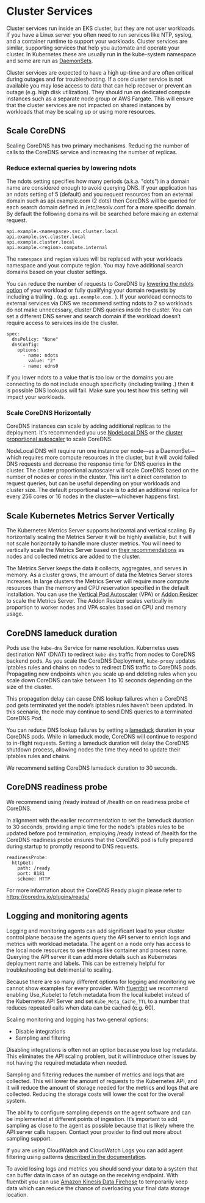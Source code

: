 # Cluster Services

Cluster services run inside an EKS cluster, but they are not user workloads. If you have a Linux server you often need to run services like NTP, syslog, and a container runtime to support your workloads. Cluster services are similar, supporting services that help you automate and operate your cluster. In Kubernetes these are usually run in the kube-system namespace and some are run as [DaemonSets](https://kubernetes.io/docs/concepts/workloads/controllers/daemonset/).

Cluster services are expected to have a high up-time and are often critical during outages and for troubleshooting. If a core cluster service is not available you may lose access to data that can help recover or prevent an outage (e.g. high disk utilization). They should run on dedicated compute instances such as a separate node group or AWS Fargate. This will ensure that the cluster services are not impacted on shared instances by workloads that may be scaling up or using more resources.

## Scale CoreDNS

Scaling CoreDNS has two primary mechanisms. Reducing the number of calls to the CoreDNS service and increasing the number of replicas.

### Reduce external queries by lowering ndots

The ndots setting specifies how many periods (a.k.a. "dots") in a domain name are considered enough to avoid querying DNS. If your application has an ndots setting of 5 (default) and you request resources from an external domain such as api.example.com (2 dots) then CoreDNS will be queried for each search domain defined in /etc/resolv.conf for a more specific domain. By default the following domains will be searched before making an external request.

```
api.example.<namespace>.svc.cluster.local
api.example.svc.cluster.local
api.example.cluster.local
api.example.<region>.compute.internal
```

The `namespace` and `region` values will be replaced with your workloads namespace and your compute region. You may have additional search domains based on your cluster settings.

You can reduce the number of requests to CoreDNS by [lowering the ndots option](https://kubernetes.io/docs/concepts/services-networking/dns-pod-service/#pod-dns-config) of your workload or fully qualifying your domain requests by including a trailing . (e.g. `api.example.com.` ). If your workload connects to external services via DNS we recommend setting ndots to 2 so workloads do not make unnecessary, cluster DNS queries inside the cluster. You can set a different DNS server and search domain if the workload doesn’t require access to services inside the cluster.

```
spec:
  dnsPolicy: "None"
  dnsConfig:
    options:
      - name: ndots
        value: "2"
      - name: edns0
```

If you lower ndots to a value that is too low or the domains you are connecting to do not include enough specificity (including trailing .) then it is possible DNS lookups will fail. Make sure you test how this setting will impact your workloads.

### Scale CoreDNS Horizontally 

CoreDNS instances can scale by adding additional replicas to the deployment. It's recommended you use [NodeLocal DNS](https://kubernetes.io/docs/tasks/administer-cluster/nodelocaldns/) or the [cluster proportional autoscaler](https://github.com/kubernetes-sigs/cluster-proportional-autoscaler) to scale CoreDNS.

NodeLocal DNS will require run one instance per node—as a DaemonSet—which requires more compute resources in the cluster, but it will avoid failed DNS requests and decrease the response time for DNS queries in the cluster. The cluster proportional autoscaler will scale CoreDNS based on the number of nodes or cores in the cluster. This isn’t a direct correlation to request queries, but can be useful depending on your workloads and cluster size. The default proportional scale is to add an additional replica for every 256 cores or 16 nodes in the cluster—whichever happens first.

## Scale Kubernetes Metrics Server Vertically

The Kubernetes Metrics Server supports horizontal and vertical scaling. By horizontally scaling the Metrics Server it will be highly available, but it will not scale horizontally to handle more cluster metrics. You will need to vertically scale the Metrics Server based on [their recommendations](https://kubernetes-sigs.github.io/metrics-server/#scaling) as nodes and collected metrics are added to the cluster.

The Metrics Server keeps the data it collects, aggregates, and serves in memory. As a cluster grows, the amount of data the Metrics Server stores increases. In large clusters the Metrics Server will require more compute resources than the memory and CPU reservation specified in the default installation. You can use the [Vertical Pod Autoscaler](https://github.com/kubernetes/autoscaler/tree/master/vertical-pod-autoscaler) (VPA) or [Addon Resizer](https://github.com/kubernetes/autoscaler/tree/master/addon-resizer) to scale the Metrics Server. The Addon Resizer scales vertically in proportion to worker nodes and VPA scales based on CPU and memory usage.

## CoreDNS lameduck duration

Pods use the `kube-dns` Service for name resolution. Kubernetes uses destination NAT (DNAT) to redirect `kube-dns` traffic from nodes to CoreDNS backend pods. As you scale the CoreDNS Deployment, `kube-proxy` updates iptables rules and chains on nodes to redirect DNS traffic to CoreDNS pods. Propagating new endpoints when you scale up and deleting rules when you scale down CoreDNS can take between 1 to 10 seconds depending on the size of the cluster. 

This propagation delay can cause DNS lookup failures when a CoreDNS pod gets terminated yet the node’s iptables rules haven’t been updated. In this scenario, the node may continue to send DNS queries to a terminated CoreDNS Pod. 

You can reduce DNS lookup failures by setting a [lameduck](https://coredns.io/plugins/health/) duration in your CoreDNS pods. While in lameduck mode, CoreDNS will continue to respond to in-flight requests. Setting a lameduck duration will delay the CoreDNS shutdown process, allowing nodes the time they need to update their iptables rules and chains. 

We recommend setting CoreDNS lameduck duration to 30 seconds. 

## CoreDNS readiness probe

We recommend using /ready instead of /health on on readiness probe of CoreDNS.

In alignment with the earlier recommendation to set the lameduck duration to 30 seconds, providing ample time for the node's iptables rules to be updated before pod termination, employing /ready instead of /health for the CoreDNS readiness probe ensures that the CoreDNS pod is fully prepared during startup to promptly respond to DNS requests.

```
readinessProbe:
  httpGet:
    path: /ready
    port: 8181
    scheme: HTTP
```

For more information about the CoreDNS Ready plugin please refer to https://coredns.io/plugins/ready/

## Logging and monitoring agents

Logging and monitoring agents can add significant load to your cluster control plane because the agents query the API server to enrich logs and metrics with workload metadata. The agent on a node only has access to the local node resources to see things like container and process name. Querying the API server it can add more details such as Kubernetes deployment name and labels. This can be extremely helpful for troubleshooting but detrimental to scaling.

Because there are so many different options for logging and monitoring we cannot show examples for every provider. With [fluentbit](https://docs.fluentbit.io/manual/pipeline/filters/kubernetes) we recommend enabling Use_Kubelet to fetch metadata from the local kubelet instead of the Kubernetes API Server and set `Kube_Meta_Cache_TTL` to a number that reduces repeated calls when data can be cached (e.g. 60).

Scaling monitoring and logging has two general options:

* Disable integrations
* Sampling and filtering

Disabling integrations is often not an option because you lose log metadata. This eliminates the API scaling problem, but it will introduce other issues by not having the required metadata when needed.

Sampling and filtering reduces the number of metrics and logs that are collected. This will lower the amount of requests to the Kubernetes API, and it will reduce the amount of storage needed for the metrics and logs that are collected. Reducing the storage costs will lower the cost for the overall system.

The ability to configure sampling depends on the agent software and can be implemented at different points of ingestion. It’s important to add sampling as close to the agent as possible because that is likely where the API server calls happen. Contact your provider to find out more about sampling support.

If you are using CloudWatch and CloudWatch Logs you can add agent filtering using patterns [described in the documentation](https://docs.aws.amazon.com/AmazonCloudWatch/latest/logs/FilterAndPatternSyntax.html).

To avoid losing logs and metrics you should send your data to a system that can buffer data in case of an outage on the receiving endpoint. With fluentbit you can use [Amazon Kinesis Data Firehose](https://docs.fluentbit.io/manual/pipeline/outputs/firehose) to temporarily keep data which can reduce the chance of overloading your final data storage location.
